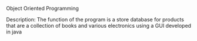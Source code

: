Object Oriented Programming

Description: The function of the program is a store database for products 
that are a collection of books and various 
electronics using a GUI developed in java
